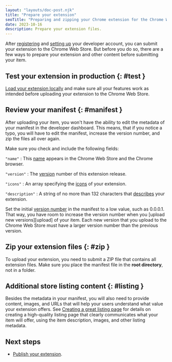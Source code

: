 ```yaml
---
layout: "layouts/doc-post.njk"
title: "Prepare your extension"
seoTitle: "Preparing and zipping your Chrome extension for the Chrome Web Store"
date: 2023-10-16
description: Prepare your extension files.
---
```


After [registering][register] and [setting up][setup-account] your developer account, you can submit your extension to the Chrome Web Store. But before you do so, there are a few ways to prepare your extension and other content before submitting your item.

## Test your extension in production {: #test }

[Load your extension locally][locally] and make sure all your features work as intended before uploading your extension to the Chrome Web Store. 

## Review your manifest {: #manifest }

After uploading your item, you won't have the ability to edit the metadata of your manifest in the developer dashboard. This means, that if you notice a typo, you will have to edit the manifest, increase the version number, and zip the files all over again.

Make sure you check and include the following fields: 

`"name"`
: This [name][name] appears in the Chrome Web Store and the Chrome browser.

`"version"`
: The [version][version] number of this extension release.

`"icons"`
: An array specifying the [icons][icons] of your extension.

`"description"`
: A string of no more than 132 characters that [describes][description] your extension.

Set the initial [version number][version] in the manifest to a low value, such as 0.0.0.1. That way, you have room to increase the version number when you [upload new versions][upload] of your item. Each new
version that you upload to the Chrome Web Store must have a larger version number than the
previous version.

## Zip your extension files {: #zip }

To upload your extension, you need to submit a ZIP file that contains all extension files. Make sure you place the manifest file in the **root directory**, not in a folder.

## Additional store listing content  {: #listing }

Besides the metadata in your manifest, you will also need to provide content, images, and URLs that
will help your users understand what value your extension offers. See [Creating a great listing
page][best-listing] for details on creating a high-quality listing page that clearly
communicates what your item will offer, using the item description, images, and other listing
metadata. 

## Next steps

- [Publish your extension][publish].

[description]: /docs/extensions/mv3/manifest/description/
[dev-dashboard]: https://chrome.google.com/webstore/devconsole
[icons]: /docs/extensions/mv3/manifest/icons
[locally]: /docs/extensions/mv3/getstarted/development-basics/#load-unpacked
[name]: /docs/extensions/mv3/manifest/name
[publish]: /docs/webstore/publish
[publish]: /docs/webstore/upload
[register]: /docs/webstore/register
[setup-account]: /docs/webstore/set-up-account
[version]: /docs/extensions/mv3/manifest/version
[best-listing]: /docs/webstore/best_listing/



